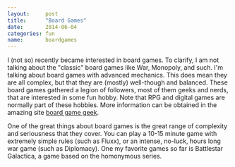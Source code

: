 ```yaml
---
layout:     post
title:      "Board Games"
date:       2014-06-04
categories: fun
name:       boardgames
---
```

<p> I (not so) recently became interested in board games. To clarify, I am not
talking about the "classic" board games like War, Monopoly, and such.
I'm talking about board games with advanced mechanics. This does mean they are
all complex, but that they are (mostly) well-though and balanced.
These board games gathered a legion of followers, most of them geeks and nerds,
that are interested in some fun hobby. Note that RPG and digital games are
normally part of these hobbies.
More information can be obtained in the amazing site
<a href="http://www.boardgamegeek.com">board game geek</a>. </p>

<p> One of the great things about board games is the great range of complexity
and seriousness that they cover. You can play a 10-15 minute game with extremely
simple rules (such as Fluxx), or an intense, no-luck, hours long war game (such
as Diplomacy). One my favorite games so far is Battlestar Galactica, a game
based on the homonymous series.
</p>
